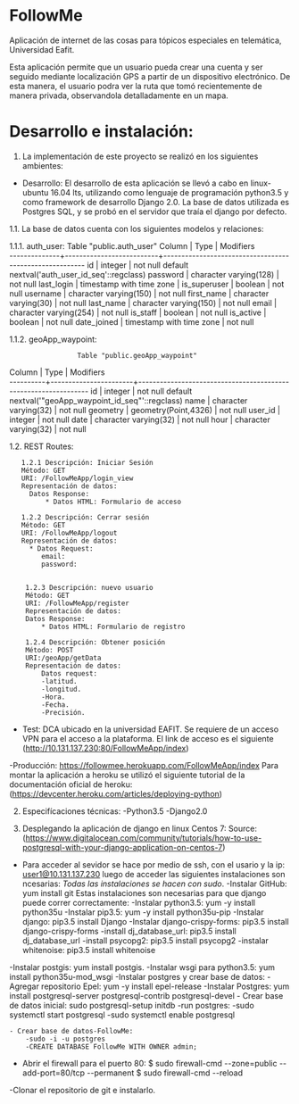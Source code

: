 # FollowMe

Aplicación de internet de las cosas para tópicos especiales en telemática, Universidad Eafit.

Esta aplicación permite que un usuario pueda crear una cuenta y ser seguido mediante localización GPS a partir de un dispositivo electrónico. De esta manera, el usuario podra ver la ruta que tomó recientemente de manera privada, observandola detalladamente en un mapa. 

# Desarrollo e instalación:

1. La implementación de este proyecto se realizó en los siguientes ambientes:

- Desarrollo: El desarrollo de esta aplicación se llevó a cabo en linux-ubuntu 16.04 lts, utilizando como lenguaje de programación python3.5 y como framework de desarrollo Django 2.0. La base de datos utilizada es Postgres SQL, y se probó en el servidor que traía el django por defecto.

1.1. La base de datos cuenta con los siguientes modelos y relaciones:

1.1.1. auth_user:
                                     Table "public.auth_user"
    Column    |           Type           |                       Modifiers                        
--------------+--------------------------+--------------------------------------------------------
 id           | integer                  | not null default nextval('auth_user_id_seq'::regclass)
 password     | character varying(128)   | not null
 last_login   | timestamp with time zone | 
 is_superuser | boolean                  | not null
 username     | character varying(150)   | not null
 first_name   | character varying(30)    | not null
 last_name    | character varying(150)   | not null
 email        | character varying(254)   | not null
 is_staff     | boolean                  | not null
 is_active    | boolean                  | not null
 date_joined  | timestamp with time zone | not null

1.1.2. geoApp_waypoint:

                     Table "public.geoApp_waypoint"
  Column  |         Type          |                           Modifiers                            
----------+-----------------------+----------------------------------------------------------------
 id       | integer               | not null default nextval('"geoApp_waypoint_id_seq"'::regclass)
 name     | character varying(32) | not null
 geometry | geometry(Point,4326)  | not null
 user_id  | integer               | not null
 date     | character varying(32) | not null
 hour     | character varying(32) | not null




1.2. REST Routes:


	   1.2.1 Descripción: Iniciar Sesión
       Método: GET
       URI: /FollowMeApp/login_view
       Representación de datos:
         Datos Response:
             * Datos HTML: Formulario de acceso

 	   1.2.2 Descripción: Cerrar sesión
       Método: GET
       URI: /FollowMeApp/logout
       Representación de datos:
         * Datos Request:
            email:
            password:


	    1.2.3 Descripción: nuevo usuario
        Método: GET
        URI: /FollowMeApp/register
        Representación de datos:
        Datos Response:
            * Datos HTML: Formulario de registro

        1.2.4 Descripción: Obtener posición
        Método: POST
        URI:/geoApp/getData
        Representación de datos:
        	Datos request:
        	-latitud.
        	-longitud.
        	-Hora.
        	-Fecha.
        	-Precisión.

- Test: DCA ubicado en la universidad EAFIT. Se requiere de un acceso VPN para el acceso a la plataforma. El link de acceso es el siguiente (http://10.131.137.230:80/FollowMeApp/index)

-Producción: https://followmee.herokuapp.com/FollowMeApp/index
Para montar la aplicación a heroku se utilizó el siguiente tutorial de la documentación oficial de heroku: (https://devcenter.heroku.com/articles/deploying-python)


2. Especifícaciones técnicas:
-Python3.5
-Django2.0

3. Desplegando la aplicación de django en linux Centos 7:
Source: (https://www.digitalocean.com/community/tutorials/how-to-use-postgresql-with-your-django-application-on-centos-7)

- Para acceder al sevidor se hace por medio de ssh, con el usario y la ip: user1@10.131.137.230
luego de acceder las siguientes instalaciones son ncesarias:
*Todas las instalaciones se hacen con sudo*.
-Instalar GitHub: yum install git
Estas instalaciones son necesarias para que django puede correr correctamente:
	-Instalar python3.5: yum -y install python35u
	-Instalar pip3.5: yum -y install python35u-pip
	-Instalar django: pip3.5 install Django
	-Instalar django-crispy-forms: pip3.5 install django-crispy-forms
	-install dj_database_url: pip3.5 install dj_database_url
	-install psycopg2: pip3.5 install psycopg2
	-instalar whitenoise: pip3.5 install whitenoise

-Instalar postgis: yum install postgis.
-Instalar wsgi para python3.5: yum install python35u-mod_wsgi
-Instalar postgres y crear base de datos:
	-Agregar repositorio Epel: yum -y install epel-release
	-Instalar Postgres: yum install postgresql-server postgresql-contrib postgresql-devel
	- Crear base de datos inicial: sudo postgresql-setup initdb
		-run postgres:
			-sudo systemctl start postgresql
			-sudo systemctl enable postgresql

	- Crear base de datos-FollowMe:
		-sudo -i -u postgres
		-CREATE DATABASE FollowMe WITH OWNER admin;

- Abrir el firewall para el puerto 80: $ sudo firewall-cmd --zone=public --add-port=80/tcp --permanent $ sudo firewall-cmd --reload

-Clonar el repositorio de git e instalarlo.



		

 	








